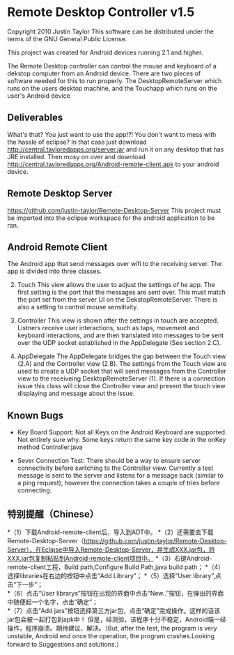 # Remote Desktop Controller v1.5

Copyright 2010 Justin Taylor
This software can be distributed under the terms of the
GNU General Public License. 

This project was created for Android devices running 2.1 and higher.

The Remote Desktop controller can control the mouse and keyboard of a dekstop
computer from an Android device. There are two pieces of software needed for
this to run properly. The DesktopRemoteServer which runs on the users desktop
machine, and the Touchapp which runs on the user's Android device

## Deliverables
What's that? You just want to use the app!?! You don't want to mess with the
hassle of eclipse? In that case just download
http://central.tayloredapps.org/server.jar and run it on any desktop that has
JRE installed. Then mosy on over and download
http://central.tayloredapps.org/Android-remote-client.apk to your android
device.

## Remote Desktop Server
https://github.com/justin-taylor/Remote-Desktop-Server
This project must be imported into the eclipse workspace for the android
application to be ran.

## Android Remote Client
The Android app that send messages over wifi to the receiving server. The app is
divided into three classes.
	
2. Touch
    This view allows the user to adjust the settings of he app. The
    first setting is the port that the messages are sent over. This 
    must match the port set from the server UI on the DekstopRemoteServer.
    There is also a setting to control mouse sensitivity.

2. Controller
    This view is shown after the settings in touch are accepted. Listners
    receive user interactions, such as taps, movement and keyboard 
    interactions, and are then translated into messages to be sent over the
    UDP socket established in the AppDelegate (See section 2.C).

2. AppDelegate
    The AppDelegate bridges the gap between the Touch view (2.A) and the
    Controller view (2.B). The settings from the Touch view are used to
    create a UDP socket that will send messages from the Controller view
    to the receiveing DesktopRemoteServer (1). If there is a connection
    issue this class will close the Controller view and present the touch
    view displaying and message about the issue.

## Known Bugs

* Key Board Support:
    Not all Keys on the Android Keyboard are supported.
    Not entirely sure why. Some keys return the same
    key code in the onKey method Controller.java

* Sever Connection Test:
    There should be a way to ensure server connectivity
    before switching to the Controller view. Currently 
    a test message is sent to the server and listens for
    a message back (similar to a ping request), however
    the connection takes a couple of tries before connecting.

## 特别提醒（Chinese）

*（1）下载Android-remote-client后，导入到ADT中。
*（2）还需要去下载Remote-Desktop-Server（https://github.com/justin-taylor/Remote-Desktop-Server），在Eclipse中导入Remote-Desktop-Server，并生成XXX.jar包，将XXX.jar包复制粘贴到Android-remote-client项目中。
*（3）右键Android-remote-client工程，Build path,Configure Build Path,java build path；
*（4）选择libraries在右边的按钮中点击“Add Library”；
*（5）选择“User library”,点击“下一步”；     
*（6）点击“User librarys”按钮在出现的界面中点击“New..”按钮，在弹出的界面中随便起一个名字，点击“确定”；   
*（7）点击“Add jars”按钮选择第三方jar包，点击“确定”完成操作。这样的话该jar包会被一起打包到apk中！
但是，经测验，该程序十分不稳定，Android端一经操作，程序崩溃。期待建议、解决。（But, after the test, the program is very unstable, Android end once the operation, the program crashes.Looking forward to Suggestions and solutions.）
